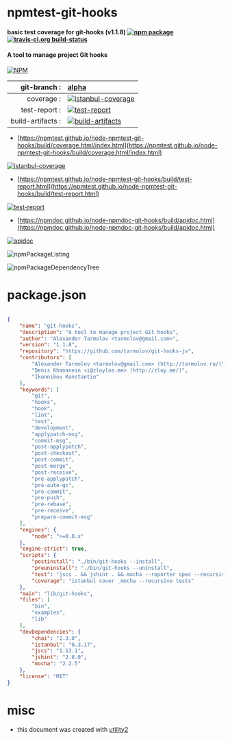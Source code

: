 # npmtest-git-hooks

#### basic test coverage for  git-hooks (v1.1.8)  [![npm package](https://img.shields.io/npm/v/npmtest-git-hooks.svg?style=flat-square)](https://www.npmjs.org/package/npmtest-git-hooks) [![travis-ci.org build-status](https://api.travis-ci.org/npmtest/node-npmtest-git-hooks.svg)](https://travis-ci.org/npmtest/node-npmtest-git-hooks)

#### A tool to manage project Git hooks

[![NPM](https://nodei.co/npm/git-hooks.png?downloads=true&downloadRank=true&stars=true)](https://www.npmjs.com/package/git-hooks)

| git-branch : | [alpha](https://github.com/npmtest/node-npmtest-git-hooks/tree/alpha)|
|--:|:--|
| coverage : | [![istanbul-coverage](https://npmtest.github.io/node-npmtest-git-hooks/build/coverage.badge.svg)](https://npmtest.github.io/node-npmtest-git-hooks/build/coverage.html/index.html)|
| test-report : | [![test-report](https://npmtest.github.io/node-npmtest-git-hooks/build/test-report.badge.svg)](https://npmtest.github.io/node-npmtest-git-hooks/build/test-report.html)|
| build-artifacts : | [![build-artifacts](https://npmtest.github.io/node-npmtest-git-hooks/glyphicons_144_folder_open.png)](https://github.com/npmtest/node-npmtest-git-hooks/tree/gh-pages/build)|

- [https://npmtest.github.io/node-npmtest-git-hooks/build/coverage.html/index.html](https://npmtest.github.io/node-npmtest-git-hooks/build/coverage.html/index.html)

[![istanbul-coverage](https://npmtest.github.io/node-npmtest-git-hooks/build/screenCapture.buildCi.browser.%252Ftmp%252Fbuild%252Fcoverage.lib.html.png)](https://npmtest.github.io/node-npmtest-git-hooks/build/coverage.html/index.html)

- [https://npmtest.github.io/node-npmtest-git-hooks/build/test-report.html](https://npmtest.github.io/node-npmtest-git-hooks/build/test-report.html)

[![test-report](https://npmtest.github.io/node-npmtest-git-hooks/build/screenCapture.buildCi.browser.%252Ftmp%252Fbuild%252Ftest-report.html.png)](https://npmtest.github.io/node-npmtest-git-hooks/build/test-report.html)

- [https://npmdoc.github.io/node-npmdoc-git-hooks/build/apidoc.html](https://npmdoc.github.io/node-npmdoc-git-hooks/build/apidoc.html)

[![apidoc](https://npmdoc.github.io/node-npmdoc-git-hooks/build/screenCapture.buildCi.browser.%252Ftmp%252Fbuild%252Fapidoc.html.png)](https://npmdoc.github.io/node-npmdoc-git-hooks/build/apidoc.html)

![npmPackageListing](https://npmtest.github.io/node-npmtest-git-hooks/build/screenCapture.npmPackageListing.svg)

![npmPackageDependencyTree](https://npmtest.github.io/node-npmtest-git-hooks/build/screenCapture.npmPackageDependencyTree.svg)



# package.json

```json

{
    "name": "git-hooks",
    "description": "A tool to manage project Git hooks",
    "author": "Alexander Tarmolov <tarmolov@gmail.com>",
    "version": "1.1.8",
    "repository": "https://github.com/tarmolov/git-hooks-js",
    "contributors": [
        "Alexander Tarmolov <tarmolov@gmail.com> (http://tarmolov.ru/)",
        "Denis Khananein <i@zloylos.me> (http://zloy.me/)",
        "Ikonnikov Konstantin"
    ],
    "keywords": [
        "git",
        "hooks",
        "hook",
        "lint",
        "test",
        "development",
        "applypatch-msg",
        "commit-msg",
        "post-applypatch",
        "post-checkout",
        "post-commit",
        "post-merge",
        "post-receive",
        "pre-applypatch",
        "pre-auto-gc",
        "pre-commit",
        "pre-push",
        "pre-rebase",
        "pre-receive",
        "prepare-commit-msg"
    ],
    "engines": {
        "node": ">=0.8.x"
    },
    "engine-strict": true,
    "scripts": {
        "postinstall": "./bin/git-hooks --install",
        "preuninstall": "./bin/git-hooks --uninstall",
        "test": "jscs . && jshint . && mocha --reporter spec --recursive tests",
        "coverage": "istanbul cover _mocha --recursive tests"
    },
    "main": "lib/git-hooks",
    "files": [
        "bin",
        "examples",
        "lib"
    ],
    "devDependencies": {
        "chai": "2.3.0",
        "istanbul": "0.3.17",
        "jscs": "1.13.1",
        "jshint": "2.8.0",
        "mocha": "2.2.5"
    },
    "license": "MIT"
}
```



# misc
- this document was created with [utility2](https://github.com/kaizhu256/node-utility2)
